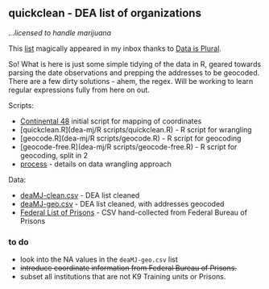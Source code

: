 ## quickclean - DEA list of organizations

_...licensed to handle marijuana_

This [list](http://birrenbach.com/INSTITUTE/wp-content/uploads/2016/04/16-00257-F-Final.xlsx.pdf) magically appeared in my inbox thanks to [Data is Plural](https://tinyletter.com/data-is-plural).

So! What is here is just some simple tidying of the data in R, geared towards parsing the date observations and prepping the addresses to be geocoded. There are a few dirty solutions - ahem, the regex. Will be working to learn regular expressions fully from here on out.

Scripts: 

- [Continental 48](dea-mj/continental48.R) initial script for mapping of coordinates
- [quickclean.R](dea-mj/R scripts/quickclean.R) - R script for wrangling
- [geocode.R](dea-mj/R scripts/geocode.R) - R script for geocoding
- [geocode-free.R](dea-mj/R scripts/geocode-free.R) - R script for geocoding, split in 2
- [process](dea-mj/process.md) - details on data wrangling approach

Data: 

- [deaMJ-clean.csv](dea-mj/data/DEA-MJ.csv) - DEA list cleaned
- [deaMJ-geo.csv](dea-mj/data/deaMJ-geo.csv) - DEA list cleaned, with addresses geocoded
- [Federal List of Prisons](dea-mj/data/FBP.csv) - CSV hand-collected from Federal Bureau of Prisons


### to do 

- look into the NA values in the `deaMJ-geo.csv` list
- ~~introduce coordinate information from Federal Bureau of Prisons.~~
- subset all institutions that are not K9 Training units or Prisons. 
